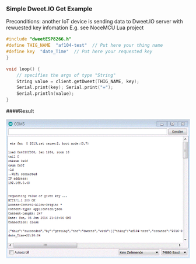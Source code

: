 ### Simple Dweet.IO Get Example

Preconditions: another IoT device is sending data to Dweet.IO server with rewuested key infomation
E.g. see NoceMCU Lua project 

```C++
#include "dweetESP8266.h"
#define THIG_NAME  "af104-test"  // Put here your thing name
#define key  "date_Time"  // Put here your requested key
}
```

```C++
void loop() {
    // specifies the args of type "String"
    String value = client.getDweet(THIG_NAME, key);
    Serial.print(key); Serial.print("=");
    Serial.println(value);
}
```

####Result

![COM5](DweetIOgetResultCom5.GIF)
